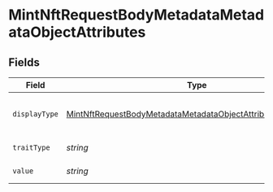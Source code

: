 # MintNftRequestBodyMetadataMetadataObjectAttributes


## Fields

| Field                                                                                                                                                     | Type                                                                                                                                                      | Required                                                                                                                                                  | Description                                                                                                                                               |
| --------------------------------------------------------------------------------------------------------------------------------------------------------- | --------------------------------------------------------------------------------------------------------------------------------------------------------- | --------------------------------------------------------------------------------------------------------------------------------------------------------- | --------------------------------------------------------------------------------------------------------------------------------------------------------- |
| `displayType`                                                                                                                                             | [MintNftRequestBodyMetadataMetadataObjectAttributesDisplayType](../../models/operations/mintnftrequestbodymetadatametadataobjectattributesdisplaytype.md) | :heavy_minus_sign:                                                                                                                                        | Display name of your attribute                                                                                                                            |
| `traitType`                                                                                                                                               | *string*                                                                                                                                                  | :heavy_check_mark:                                                                                                                                        | The name of the trait                                                                                                                                     |
| `value`                                                                                                                                                   | *string*                                                                                                                                                  | :heavy_check_mark:                                                                                                                                        | The value of the trait                                                                                                                                    |